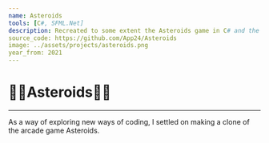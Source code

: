 ```yaml
---
name: Asteroids
tools: [C#, SFML.Net]
description: Recreated to some extent the Asteroids game in C# and the SFML.Net graphics library.
source_code: https://github.com/App24/Asteroids
image: ../assets/projects/asteroids.png
year_from: 2021
---
```


# 🧑‍🚀Asteroids🧑‍🚀

---

As a way of exploring new ways of coding, I settled on making a clone of the arcade game Asteroids.